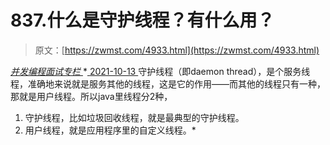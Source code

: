 <!--yml
category: 未分类
date: 0001-01-01 00:00:00
--->

# 837.什么是守护线程？有什么⽤？

> 原文：[https://zwmst.com/4933.html](https://zwmst.com/4933.html)

   [ *并发编程面试专栏* ](https://zwmst.com/%e5%b9%b6%e5%8f%91%e7%bc%96%e7%a8%8b%e9%9d%a2%e8%af%95%e4%b8%93%e6%a0%8f)*[ <time datetime="2021-10-13T23:20:00+08:00"> 2021-10-13 </time> ](https://zwmst.com/4933.html)  守护线程（即daemon thread），是个服务线程，准确地来说就是服务其他的线程，这是它的作⽤——⽽其他的线程只有⼀种，那就是⽤户线程。所以java⾥线程分2种，

1.  守护线程，⽐如垃圾回收线程，就是最典型的守护线程。
2.  ⽤户线程，就是应⽤程序⾥的⾃定义线程。*
